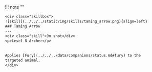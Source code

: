 !!! note ""

    <div class="skillbox">
    ![skill](../../../static/img/skills/taming_arrow.png){align=left}
    ### Taming Arrow 
    ---
    <div class="skill">9m shot</div>
    <p>Level 8 Archer</p>


    Applies [Fury](../../../data/companions/status.md#fury) to the targeted animal.
    </div>
